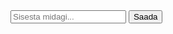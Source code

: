 <?php
$file = __DIR__ . "/sisendid.txt";
if ($_SERVER['REQUEST_METHOD'] === 'POST') {
    $input = $_POST['sisend'] ?? '';
    file_put_contents($file, $input . "\n", FILE_APPEND);
}
?>
<form method="POST">
  <input name="sisend" placeholder="Sisesta midagi...">
  <button type="submit">Saada</button>
</form>
